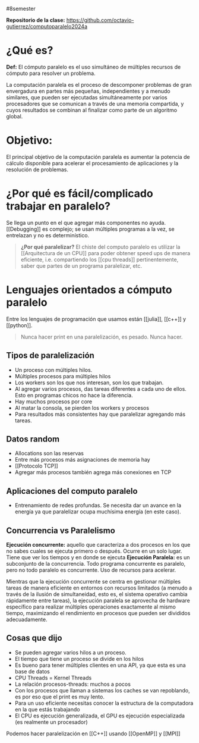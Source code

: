  #8semester

**Repositorio de la clase:** https://github.com/octavio-gutierrez/computoparalelo2024a 

# ¿Qué es? 

**Def:** El cómputo paralelo es el uso simultáneo de múltiples recursos de cómputo para resolver un problema.

La computación paralela es el proceso de descomponer problemas de gran envergadura en partes más pequeñas, independientes y a menudo similares, que pueden ser ejecutadas simultáneamente por varios procesadores que se comunican a través de una memoria compartida, y cuyos resultados se combinan al finalizar como parte de un algoritmo global.
# Objetivo:

El principal objetivo de la computación paralela es aumentar la potencia de cálculo disponible para acelerar el procesamiento de aplicaciones y la resolución de problemas.
# ¿Por qué es fácil/complicado trabajar en paralelo?

Se llega un punto en el que agregar más componentes no ayuda.
[[Debugging]] es complejo; se usan múltiples programas a la vez, se entrelazan y no es determinístico.

> **¿Por qué paralelizar?** 
 El chiste del computo paralelo es utilizar la [[Arquitectura de un CPU]] para poder obtener speed ups de manera eficiente, i.e. compartiendo los [[cpu threads]] pertinentemente, saber que partes de un programa paralelizar, etc. 

# Lenguajes orientados a cómputo paralelo 

 Entre los lenguajes de programación que usamos están [[julia]], [[c++]] y [[python]].

> Nunca hacer print en una paralelización, es pesado. Nunca hacer.
## Tipos de paralelización
- Un proceso con múltiples hilos.
- Múltiples procesos para múltiples hilos
- Los workers son los que nos interesan, son los que trabajan.
- Al agregar varios procesos, das tareas diferentes a cada uno de ellos. Esto en programas chicos no hace la diferencia.
- Hay muchos procesos por core
- Al matar la consola, se pierden los workers y procesos
- Para resultados más consistentes hay que paralelizar agregando más tareas.

## Datos random 

- Allocations son las reservas
- Entre más procesos más asignaciones de memoria hay
- [[Protocolo TCP]]
- Agregar más procesos también agrega más conexiones en TCP

## Aplicaciones del computo paralelo 

- Entrenamiento de redes profundas. Se necesita dar un avance en la energía ya que paralelizar ocupa muchísima energía (en este caso).

## Concurrencia vs Paralelismo

**Ejecución concurrente:** aquello que caracteriza a dos procesos en los que no sabes cuales se ejecuta primero o después. Ocurre en un solo lugar. Tiene que ver los tiempos y en donde se ejecuta
**Ejecución Paralela:** es un subconjunto de la concurrencia. Todo programa concurrente es paralelo, pero no todo paralelo es concurrente. Uso de recursos para acelerar. 

Mientras que la ejecución concurrente se centra en gestionar múltiples tareas de manera eficiente en entornos con recursos limitados (a menudo a través de la ilusión de simultaneidad, esto es, el sistema operativo cambia rápidamente entre tareas), la ejecución paralela se aprovecha de hardware específico para realizar múltiples operaciones exactamente al mismo tiempo, maximizando el rendimiento en procesos que pueden ser divididos adecuadamente.

## Cosas que dijo
- Se pueden agregar varios hilos a un proceso. 
- El tiempo que tiene un proceso se divide en los hilos
- Es bueno para tener múltiples clientes en una API, ya que esta es una base de datos
- CPU Threads = Kernel Threads
- La relación procesos-threads: muchos a pocos
- Con los procesos que llaman a sistemas los caches se van repoblando, es por eso que el print es muy lento. 
- Para un uso eficiente necesitas conocer la estructura de la computadora en la que estás trabajando  
- El CPU es ejecución generalizada, el GPU es ejecución especializada (es realmente un procesador)

Podemos hacer paralelización en [[C++]] usando [[OpenMP]] y [[MPI]]